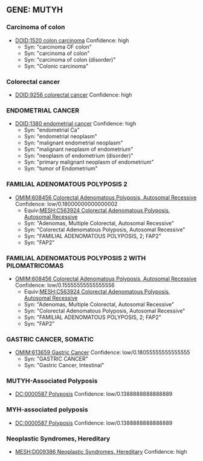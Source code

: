 
## GENE: MUTYH

### Carcinoma of colon
 * [DOID:1520 colon carcinoma](http://beta.monarchinitiative.org/disease/DOID:1520) Confidence: high
    * Syn: "carcinoma OF colon"
    * Syn: "carcinoma of colon"
    * Syn: "carcinoma of colon (disorder)"
    * Syn: "Colonic carcinoma"

### Colorectal cancer
 * [DOID:9256 colorectal cancer](http://beta.monarchinitiative.org/disease/DOID:9256) Confidence: high

### ENDOMETRIAL CANCER
 * [DOID:1380 endometrial cancer](http://beta.monarchinitiative.org/disease/DOID:1380) Confidence: high
    * Syn: "endometrial Ca"
    * Syn: "endometrial neoplasm"
    * Syn: "malignant endometrial neoplasm"
    * Syn: "malignant neoplasm of endometrium"
    * Syn: "neoplasm of endometrium (disorder)"
    * Syn: "primary malignant neoplasm of endometrium"
    * Syn: "tumor of Endometrium"

### FAMILIAL ADENOMATOUS POLYPOSIS 2
 * [OMIM:608456 Colorectal Adenomatous Polyposis, Autosomal Recessive](http://beta.monarchinitiative.org/disease/OMIM:608456) Confidence: low/0.18000000000000002
    * Equiv:[MESH:C563924 Colorectal Adenomatous Polyposis, Autosomal Recessive](http://beta.monarchinitiative.org/disease/MESH:C563924)
    * Syn: "Adenomas, Multiple Colorectal, Autosomal Recessive"
    * Syn: "Colorectal Adenomatous Polyposis, Autosomal Recessive"
    * Syn: "FAMILIAL ADENOMATOUS POLYPOSIS, 2; FAP2"
    * Syn: "FAP2"

### FAMILIAL ADENOMATOUS POLYPOSIS 2 WITH PILOMATRICOMAS
 * [OMIM:608456 Colorectal Adenomatous Polyposis, Autosomal Recessive](http://beta.monarchinitiative.org/disease/OMIM:608456) Confidence: low/0.15555555555555556
    * Equiv:[MESH:C563924 Colorectal Adenomatous Polyposis, Autosomal Recessive](http://beta.monarchinitiative.org/disease/MESH:C563924)
    * Syn: "Adenomas, Multiple Colorectal, Autosomal Recessive"
    * Syn: "Colorectal Adenomatous Polyposis, Autosomal Recessive"
    * Syn: "FAMILIAL ADENOMATOUS POLYPOSIS, 2; FAP2"
    * Syn: "FAP2"

### GASTRIC CANCER, SOMATIC
 * [OMIM:613659 Gastric Cancer](http://beta.monarchinitiative.org/disease/OMIM:613659) Confidence: low/0.18055555555555555
    * Syn: "GASTRIC CANCER"
    * Syn: "Gastric Cancer, Intestinal"

### MUTYH-Associated Polyposis
 * [DC:0000587 Polyposis](http://beta.monarchinitiative.org/disease/DC:0000587) Confidence: low/0.1388888888888889

### MYH-associated polyposis
 * [DC:0000587 Polyposis](http://beta.monarchinitiative.org/disease/DC:0000587) Confidence: low/0.1388888888888889

### Neoplastic Syndromes, Hereditary
 * [MESH:D009386 Neoplastic Syndromes, Hereditary](http://beta.monarchinitiative.org/disease/MESH:D009386) Confidence: high
